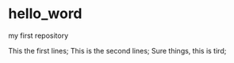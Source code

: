 # hello_word
my first repository

This the first lines;
This is the second lines;
Sure things, this is tird;


